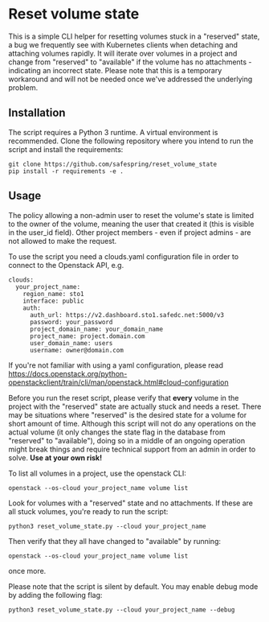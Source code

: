 # Reset volume state

This is a simple CLI helper for resetting volumes stuck in a "reserved" state, a
bug we frequently see with Kubernetes clients when detaching and attaching
volumes rapidly. It will iterate over volumes in a project and change from
"reserved" to "available" if the volume has no attachments - indicating an
incorrect state. Please note that this is a temporary workaround and will not
be needed once we've addressed the underlying problem.

## Installation

The script requires a Python 3 runtime. A virtual environment is recommended.
Clone the following repository where you intend to run the script and install
the requirements:

```
git clone https://github.com/safespring/reset_volume_state
pip install -r requirements -e .
```

## Usage

The policy allowing a non-admin user to reset the volume's state is limited to
the owner of the volume, meaning the user that created it (this is visible in
the user_id field). Other project members - even if project admins - are not
allowed to make the request.

To use the script you need a clouds.yaml configuration file in order to connect
to the Openstack API, e.g.

```
clouds:
  your_project_name:
    region_name: sto1
    interface: public
    auth:
      auth_url: https://v2.dashboard.sto1.safedc.net:5000/v3
      password: your_password
      project_domain_name: your_domain_name
      project_name: project.domain.com
      user_domain_name: users
      username: owner@domain.com
```

If you're not familiar with using a yaml configuration, please read https://docs.openstack.org/python-openstackclient/train/cli/man/openstack.html#cloud-configuration

Before you run the reset script, please verify that **every** volume in the project
with the "reserved" state are actually stuck and needs a reset. There may be
situations where "reserved" is the desired state for a volume for short amount
of time. Although this script will not do any operations on the actual volume
(it only changes the state flag in the database from "reserved" to "available"),
doing so in a middle of an ongoing operation might break things and require
technical support from an admin in order to solve. **Use at your own risk!**

To list all volumes in a project, use the openstack CLI:

```
openstack --os-cloud your_project_name volume list
```

Look for volumes with a "reserved" state and no attachments. If these are all
stuck volumes, you're ready to run the script:

```
python3 reset_volume_state.py --cloud your_project_name
```

Then verify that they all have changed to "available" by running:

```
openstack --os-cloud your_project_name volume list
```

once more.

Please note that the script is silent by default. You may enable debug mode by
adding the following flag:

```
python3 reset_volume_state.py --cloud your_project_name --debug
```

